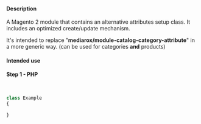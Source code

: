 #### Description

A Magento 2 module that contains an alternative attributes setup class. 
It includes an optimized create/update mechanism.

It's intended to replace "**mediarox/module-catalog-category-attribute**" in a more generic way. (can be used for categories **and** products)

#### Intended use

#### Step 1 - PHP

```php


class Example 
{
    
}
```



